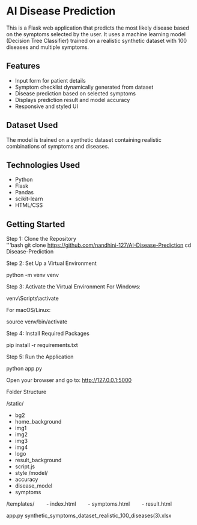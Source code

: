 # AI Disease Prediction
This is a Flask web application that predicts the most likely disease based on the symptoms selected by the user. It uses a machine learning model (Decision Tree Classifier) trained on a realistic synthetic dataset with 100 diseases and multiple symptoms.

## Features
- Input form for patient details  
- Symptom checklist dynamically generated from dataset  
- Disease prediction based on selected symptoms  
- Displays prediction result and model accuracy  
- Responsive and styled UI  

## Dataset Used
The model is trained on a synthetic dataset containing realistic combinations of symptoms and diseases.

## Technologies Used
- Python  
- Flask  
- Pandas  
- scikit-learn  
- HTML/CSS  

## Getting Started
Step 1: Clone the Repository  
'''bash
git clone https://github.com/nandhini-127/AI-Disease-Prediction
cd Disease-Prediction

Step 2: Set Up a Virtual Environment

python -m venv venv

Step 3: Activate the Virtual Environment
For Windows:

venv\Scripts\activate

For macOS/Linux:

source venv/bin/activate

Step 4: Install Required Packages

pip install -r requirements.txt

Step 5: Run the Application

python app.py

Open your browser and go to: http://127.0.0.1:5000

Folder Structure

/static/  
- bg2
- home_background
-  img1
-  img2
-  img3
-  img4
-  logo
- result_background
- script.js
- style
/model/
- accuracy
-  disease_model
-  symptoms


/templates/
  - index.html
  - symptoms.html
  - result.html

app.py synthetic_symptoms_dataset_realistic_100_diseases(3).xlsx

